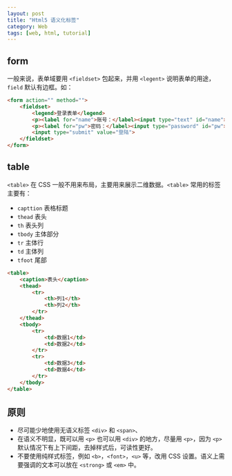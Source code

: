 ```yaml
---
layout: post
title: "Html5 语义化标签"
category: Web
tags: [web, html, tutorial]
--- 
```


## form

一般来说，表单域要用 `<fieldset>` 包起来，并用 `<legent>` 说明表单的用途，`field` 默认有边框。如：

```html
<form action="" method="">
    <fieldset>
        <legend>登录表单</legend>
        <p><label for="name">账号：</label><input type="text" id="name"></p>
        <p><label for="pw">密码：</label><input type="password" id="pw"></p>
        <input type="submit" value="登陆">
    </fieldset>
</form>
```

## table

`<table>` 在 CSS 一般不用来布局，主要用来展示二维数据。`<table>` 常用的标签主要有：
- `capttion` 表格标题
- `thead` 表头
- `th` 表头列
- `tbody` 主体部分
- `tr` 主体行
- `td` 主体列
- `tfoot` 尾部

```html
<table>
    <caption>表头</caption>
    <thead>
        <tr>
            <th>列1</th>
            <th>列2</th>
        </tr>
    </thead>
    <tbody>
        <tr>
            <td>数据1</td>
            <td>数据2</td>
        </tr>
        <tr>
            <td>数据3</td>
            <td>数据4</td>
        </tr>
    </tbody>
</table>
```


## 原则

- 尽可能少地使用无语义标签 `<div>` 和 `<span>`、
- 在语义不明显，既可以用 `<p>` 也可以用 `<div>` 的地方，尽量用 `<p>`，因为 `<p>` 默认情况下有上下间距，去掉样式后，可读性更好。
- 不要使用纯样式标签，例如 `<b>`，`<font>`，`<u>` 等，改用 CSS 设置。语义上需要强调的文本可以放在 `<strong>` 或 `<em>` 中。